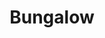 ---
layout: post
categories: [sale, house, bungalow]
title: "Bungalow"
price: "40 Lac"
front: "2 Rooms"
baths: "1"
workshop: "TV Lounge + Kitchen"
address: "Shalimar Colony, Near Satellite Town"
type: "PROPERTY FOR SALE"
area: "8 Marla"
---